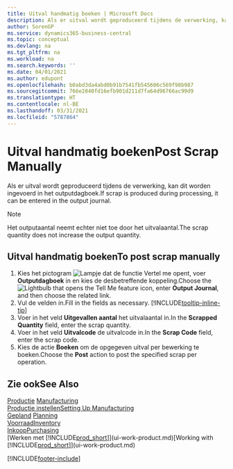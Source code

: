 ```yaml
---
title: Uitval handmatig boeken | Microsoft Docs
description: Als er uitval wordt geproduceerd tijdens de verwerking, kan dit worden ingevoerd in het outputdagboek. Het outputaantal neemt echter niet toe door het uitvalaantal.
author: SorenGP
ms.service: dynamics365-business-central
ms.topic: conceptual
ms.devlang: na
ms.tgt_pltfrm: na
ms.workload: na
ms.search.keywords: ''
ms.date: 04/01/2021
ms.author: edupont
ms.openlocfilehash: b0abd3da4abd0b91b7541fb545606c569f98b987
ms.sourcegitcommit: 766e2840fd16efb901d211d7fa64d96766ac99d9
ms.translationtype: HT
ms.contentlocale: nl-BE
ms.lasthandoff: 03/31/2021
ms.locfileid: "5787864"
---
```

# <a name="post-scrap-manually"></a><span data-ttu-id="3e3b4-104">Uitval handmatig boeken</span><span class="sxs-lookup"><span data-stu-id="3e3b4-104">Post Scrap Manually</span></span>
<span data-ttu-id="3e3b4-105">Als er uitval wordt geproduceerd tijdens de verwerking, kan dit worden ingevoerd in het outputdagboek.</span><span class="sxs-lookup"><span data-stu-id="3e3b4-105">If scrap is produced during processing, it can be entered in the output journal.</span></span> 

> [!NOTE]
> <span data-ttu-id="3e3b4-106">Het outputaantal neemt echter niet toe door het uitvalaantal.</span><span class="sxs-lookup"><span data-stu-id="3e3b4-106">The scrap quantity does not increase the output quantity.</span></span>  

## <a name="to-post-scrap-manually"></a><span data-ttu-id="3e3b4-107">Uitval handmatig boeken</span><span class="sxs-lookup"><span data-stu-id="3e3b4-107">To post scrap manually</span></span>  
1. <span data-ttu-id="3e3b4-108">Kies het pictogram ![Lampje dat de functie Vertel me opent](media/ui-search/search_small.png "Vertel me wat u wilt doen"), voer **Outputdagboek** in en kies de desbetreffende koppeling.</span><span class="sxs-lookup"><span data-stu-id="3e3b4-108">Choose the ![Lightbulb that opens the Tell Me feature](media/ui-search/search_small.png "Tell me what you want to do") icon, enter **Output Journal**, and then choose the related link.</span></span>  
2. <span data-ttu-id="3e3b4-109">Vul de velden in.</span><span class="sxs-lookup"><span data-stu-id="3e3b4-109">Fill in the fields as necessary.</span></span> [!INCLUDE[tooltip-inline-tip](includes/tooltip-inline-tip_md.md)]  
3. <span data-ttu-id="3e3b4-110">Voer in het veld **Uitgevallen aantal** het uitvalaantal in.</span><span class="sxs-lookup"><span data-stu-id="3e3b4-110">In the **Scrapped Quantity** field, enter the scrap quantity.</span></span>  
4. <span data-ttu-id="3e3b4-111">Voer in het veld **Uitvalcode** de uitvalcode in.</span><span class="sxs-lookup"><span data-stu-id="3e3b4-111">In the **Scrap Code** field, enter the scrap code.</span></span>  
5. <span data-ttu-id="3e3b4-112">Kies de actie **Boeken** om de opgegeven uitval per bewerking te boeken.</span><span class="sxs-lookup"><span data-stu-id="3e3b4-112">Choose the **Post** action to post the specified scrap per operation.</span></span>  

## <a name="see-also"></a><span data-ttu-id="3e3b4-113">Zie ook</span><span class="sxs-lookup"><span data-stu-id="3e3b4-113">See Also</span></span>  
<span data-ttu-id="3e3b4-114">[Productie](production-manage-manufacturing.md)  </span><span class="sxs-lookup"><span data-stu-id="3e3b4-114">[Manufacturing](production-manage-manufacturing.md)  </span></span>  
[<span data-ttu-id="3e3b4-115">Productie instellen</span><span class="sxs-lookup"><span data-stu-id="3e3b4-115">Setting Up Manufacturing</span></span>](production-configure-production-processes.md)  
<span data-ttu-id="3e3b4-116">[Gepland](production-planning.md)    </span><span class="sxs-lookup"><span data-stu-id="3e3b4-116">[Planning](production-planning.md)    </span></span>  
[<span data-ttu-id="3e3b4-117">Voorraad</span><span class="sxs-lookup"><span data-stu-id="3e3b4-117">Inventory</span></span>](inventory-manage-inventory.md)  
[<span data-ttu-id="3e3b4-118">Inkoop</span><span class="sxs-lookup"><span data-stu-id="3e3b4-118">Purchasing</span></span>](purchasing-manage-purchasing.md)  
<span data-ttu-id="3e3b4-119">[Werken met [!INCLUDE[prod_short](includes/prod_short.md)]](ui-work-product.md)</span><span class="sxs-lookup"><span data-stu-id="3e3b4-119">[Working with [!INCLUDE[prod_short](includes/prod_short.md)]](ui-work-product.md)</span></span>


[!INCLUDE[footer-include](includes/footer-banner.md)]